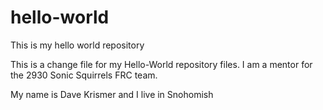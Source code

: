 # hello-world
This is my hello world repository

This is a change file for my Hello-World repository files.  I am a mentor for the 2930 Sonic Squirrels FRC team.

My name is Dave Krismer and I live in Snohomish

